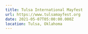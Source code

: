 ```yaml
---
title: Tulsa International Mayfest
url: https://www.tulsamayfest.org
date: 2021-05-07T05:00:00.000Z
location: Tulsa, Oklahoma
---
```

